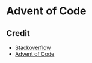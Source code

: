 # Advent of Code


## Credit

- [Stackoverflow](https://stackoverflow.com/)
- [Advent of Code](https://adventofcode.com/)
